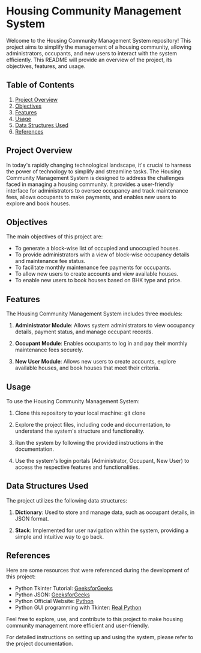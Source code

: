 # Housing Community Management System

Welcome to the Housing Community Management System repository! This project aims to simplify the management of a housing community, allowing administrators, occupants, and new users to interact with the system efficiently. This README will provide an overview of the project, its objectives, features, and usage.

## Table of Contents

1. [Project Overview](#project-overview)
2. [Objectives](#objectives)
3. [Features](#features)
4. [Usage](#usage)
5. [Data Structures Used](#data-structures-used)
6. [References](#references)

## Project Overview

In today's rapidly changing technological landscape, it's crucial to harness the power of technology to simplify and streamline tasks. The Housing Community Management System is designed to address the challenges faced in managing a housing community. It provides a user-friendly interface for administrators to oversee occupancy and track maintenance fees, allows occupants to make payments, and enables new users to explore and book houses.

## Objectives

The main objectives of this project are:

- To generate a block-wise list of occupied and unoccupied houses.
- To provide administrators with a view of block-wise occupancy details and maintenance fee status.
- To facilitate monthly maintenance fee payments for occupants.
- To allow new users to create accounts and view available houses.
- To enable new users to book houses based on BHK type and price.

## Features

The Housing Community Management System includes three modules:

1. **Administrator Module**: Allows system administrators to view occupancy details, payment status, and manage occupant records.

2. **Occupant Module**: Enables occupants to log in and pay their monthly maintenance fees securely.

3. **New User Module**: Allows new users to create accounts, explore available houses, and book houses that meet their criteria.

## Usage

To use the Housing Community Management System:

1. Clone this repository to your local machine: git clone 
   
2. Explore the project files, including code and documentation, to understand the system's structure and functionality.

3. Run the system by following the provided instructions in the documentation.

4. Use the system's login portals (Administrator, Occupant, New User) to access the respective features and functionalities.

## Data Structures Used

The project utilizes the following data structures:

1. **Dictionary**: Used to store and manage data, such as occupant details, in JSON format.

2. **Stack**: Implemented for user navigation within the system, providing a simple and intuitive way to go back.

## References

Here are some resources that were referenced during the development of this project:

- Python Tkinter Tutorial: [GeeksforGeeks](https://www.geeksforgeeks.org/python-tkinter-tutorial/)
- Python JSON: [GeeksforGeeks](https://www.geeksforgeeks.org/python-json/)
- Python Official Website: [Python](https://www.python.org/)
- Python GUI programming with Tkinter: [Real Python](https://realpython.com/python-gui-tkinter/)

Feel free to explore, use, and contribute to this project to make housing community management more efficient and user-friendly.

For detailed instructions on setting up and using the system, please refer to the project documentation.
